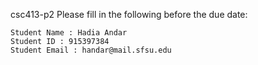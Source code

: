 csc413-p2
Please fill in the following before the due date:

    Student Name : Hadia Andar
    Student ID : 915397384
    Student Email : handar@mail.sfsu.edu
